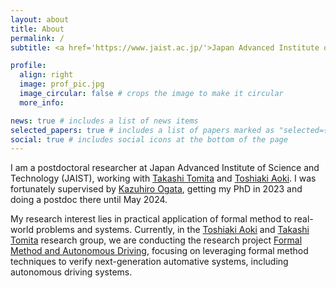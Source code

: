 ```yaml
---
layout: about
title: About
permalink: /
subtitle: <a href='https://www.jaist.ac.jp/'>Japan Advanced Institute of Science and Technology</a>. Ishikawa 923-1211, Japan.

profile:
  align: right
  image: prof_pic.jpg
  image_circular: false # crops the image to make it circular
  more_info: 

news: true # includes a list of news items
selected_papers: true # includes a list of papers marked as "selected={true}"
social: true # includes social icons at the bottom of the page
---
```


I am a postdoctoral researcher at Japan Advanced Institute of Science and Technology (JAIST), working with [Takashi Tomita](https://www.jaist.ac.jp/english/laboratory/ngdi/tomita.html) and [Toshiaki Aoki](https://www.jaist.ac.jp/english/laboratory/ngdi/aoki.html). I was fortunately supervised by [Kazuhiro Ogata](https://www.jaist.ac.jp/~ogata/),
getting my PhD in 2023 and doing a postdoc there until May 2024.

My research interest lies in practical application of formal method to real-world problems and systems. 
Currently, in the [Toshiaki Aoki](https://www.jaist.ac.jp/english/laboratory/ngdi/aoki.html)
and [Takashi Tomita](https://www.jaist.ac.jp/english/laboratory/ngdi/tomita.html) research group, we are conducting the research project [Formal Method and Autonomous Driving](https://fomaad.github.io/), focusing on leveraging formal method techniques to verify next-generation automative systems, including autonomous driving systems.
